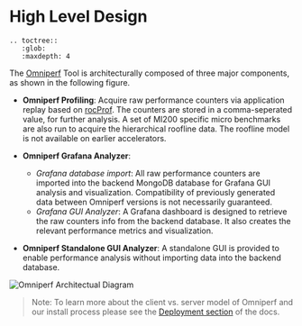 # High Level Design

```eval_rst
.. toctree::
   :glob:
   :maxdepth: 4
```

The [Omniperf](https://github.com/AMDResearch/omniperf) Tool is architecturally composed of three major components, as shown in the following figure.

- **Omniperf Profiling**: Acquire raw performance counters via application replay based on [rocProf](https://rocm.docs.amd.com/projects/rocprofiler/en/latest/rocprof.html).  The counters are stored in a comma-seperated value, for further analysis. A set of MI200 specific micro benchmarks are also run to acquire the hierarchical roofline data. The roofline model is not available on earlier accelerators.

- **Omniperf Grafana Analyzer**: 
  - *Grafana database import*: All raw performance counters are imported into the backend MongoDB database for Grafana GUI analysis and visualization. Compatibility of previously generated data between Omniperf versions is not necessarily guaranteed.
  - *Grafana GUI Analyzer*: A Grafana dashboard is designed to retrieve the raw counters info from the backend database. It also creates the relevant performance metrics and visualization.
- **Omniperf Standalone GUI Analyzer**: A standalone GUI is provided to enable performance analysis without importing data into the backend database.

![Omniperf Architectual Diagram](images/omniperf_server_vs_client_install.png)

> Note: To learn more about the client vs. server model of Omniperf and our install process please see the [Deployment section](./installation.md) of the docs.

